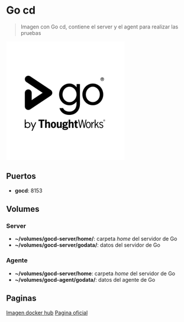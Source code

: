 # Go cd

> Imagen con Go cd, contiene el server y el agent para realizar las pruebas

![alt text](img/gocd.png)

## Puertos

* **gocd**: 8153

## Volumes

### Server

* **~/volumes/gocd-server/home/**: carpeta *home* del servidor de Go
* **~/volumes/gocd-server/godata/**: datos del servidor de Go

### Agente

* **~/volumes/gocd-server/home**: carpeta *home* del servidor de Go
* **~/volumes/gocd-agent/godata/**: datos del agente de Go

## Paginas

[Imagen docker hub](https://hub.docker.com/r/gocd/gocd/)
[Pagina oficial](https://www.gocd.org/)
